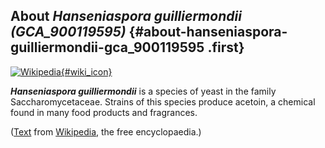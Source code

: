 About *Hanseniaspora guilliermondii (GCA\_900119595)* {#about-hanseniaspora-guilliermondii-gca_900119595 .first}
-----------------------------------------------------

[![Wikipedia](/img/wikipedia_logo_v2_en.png){#wiki_icon}](http://en.wikipedia.org/wiki/Hanseniaspora_guilliermondii)

***Hanseniaspora guilliermondii*** is a species of yeast in the family
Saccharomycetaceae. Strains of this species produce acetoin, a chemical
found in many food products and fragrances.

([Text](http://en.wikipedia.org/wiki/Hanseniaspora_guilliermondii) from
[Wikipedia](http://en.wikipedia.org/), the free encyclopaedia.)
